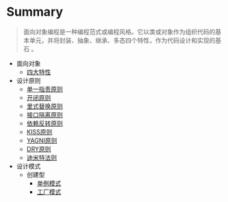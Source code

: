 # Summary

> 面向对象编程是一种编程范式或编程风格。它以类或对象作为组织代码的基本单元，并将封装、抽象、继承、多态四个特性，作为代码设计和实现的基石 。

* 面向对象
  * [四大特性](面向对象/四大特性.md)
* 设计原则
  * [单一指责原则](设计原则/单一指责原则.md)
  * [开闭原则](设计原则/开闭原则.md)
  * [里式替换原则](设计原则/里式替换原则.md)
  * [接口隔离原则](设计原则/接口隔离原则.md)
  * [依赖反转原则](设计原则/依赖反转原则.md)
  * [KISS原则](设计原则/KISS原则.md)
  * [YAGNI原则](设计原则/YAGNI原则.md)
  * [DRY原则](设计原则/DRY原则.md)
  * [迪米特法则](设计原则/迪米特法则.md)
* 设计模式
  * 创建型
    * [单例模式](设计模式/单例模式.md)
    * [工厂模式](设计模式/工厂模式.md)
